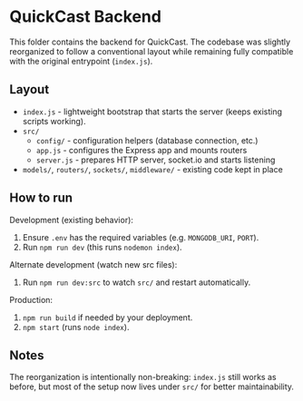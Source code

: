 QuickCast Backend
=================

This folder contains the backend for QuickCast. The codebase was slightly reorganized to follow a conventional layout while remaining fully compatible with the original entrypoint (`index.js`).

Layout
------

- `index.js` - lightweight bootstrap that starts the server (keeps existing scripts working).
- `src/`
  - `config/` - configuration helpers (database connection, etc.)
  - `app.js` - configures the Express app and mounts routers
  - `server.js` - prepares HTTP server, socket.io and starts listening
- `models/`, `routers/`, `sockets/`, `middleware/` - existing code kept in place

How to run
----------

Development (existing behavior):

1. Ensure `.env` has the required variables (e.g. `MONGODB_URI`, `PORT`).
2. Run `npm run dev` (this runs `nodemon index`).

Alternate development (watch new src files):

1. Run `npm run dev:src` to watch `src/` and restart automatically.

Production:

1. `npm run build` if needed by your deployment.
2. `npm start` (runs `node index`).

Notes
-----
The reorganization is intentionally non-breaking: `index.js` still works as before, but most of the setup now lives under `src/` for better maintainability.
